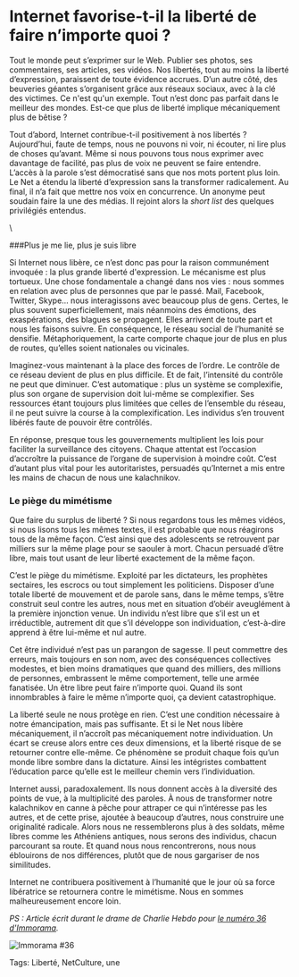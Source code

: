 # Internet favorise-t-il la liberté de faire n’importe quoi ?

Tout le monde peut s’exprimer sur le Web. Publier ses photos, ses commentaires, ses articles, ses vidéos. Nos libertés, tout au moins la liberté d’expression, paraissent de toute évidence accrues. D’un autre côté, des beuveries géantes s’organisent grâce aux réseaux sociaux, avec à la clé des victimes. Ce n'est qu'un exemple. Tout n’est donc pas parfait dans le meilleur des mondes. Est-ce que plus de liberté implique mécaniquement plus de bêtise ?

Tout d’abord, Internet contribue-t-il positivement à nos libertés ? Aujourd’hui, faute de temps, nous ne pouvons ni voir, ni écouter, ni lire plus de choses qu’avant. Même si nous pouvons tous nous exprimer avec davantage de facilité, pas plus de voix ne peuvent se faire entendre. L’accès à la parole s’est démocratisé sans que nos mots portent plus loin. Le Net a étendu la liberté d’expression sans la transformer radicalement. Au final, il n’a fait que mettre nos voix en concurrence. Un anonyme peut soudain faire la une des médias. Il rejoint alors la *short list* des quelques privilégiés entendus.

\

###Plus je me lie, plus je suis libre

Si Internet nous libère, ce n’est donc pas pour la raison communément invoquée : la plus grande liberté d'expression. Le mécanisme est plus tortueux. Une chose fondamentale a changé dans nos vies : nous sommes en relation avec plus de personnes que par le passé. Mail, Facebook, Twitter, Skype… nous interagissons avec beaucoup plus de gens. Certes, le plus souvent superficiellement, mais néanmoins des émotions, des exaspérations, des blagues se propagent. Elles arrivent de toute part et nous les faisons suivre. En conséquence, le réseau social de l’humanité se densifie. Métaphoriquement, la carte comporte chaque jour de plus en plus de routes, qu’elles soient nationales ou vicinales.

Imaginez-vous maintenant à la place des forces de l’ordre. Le contrôle de ce réseau devient de plus en plus difficile. Et de fait, l’intensité du contrôle ne peut que diminuer. C’est automatique : plus un système se complexifie, plus son organe de supervision doit lui-même se complexifier. Ses ressources étant toujours plus limitées que celles de l’ensemble du réseau, il ne peut suivre la course à la complexification. Les individus s’en trouvent libérés faute de pouvoir être contrôlés.

En réponse, presque tous les gouvernements multiplient les lois pour faciliter la surveillance des citoyens. Chaque attentat est l’occasion d’accroître la puissance de l’organe de supervision à moindre coût. C’est d’autant plus vital pour les autoritaristes, persuadés qu’Internet a mis entre les mains de chacun de nous une kalachnikov.

### Le piège du mimétisme

Que faire du surplus de liberté ? Si nous regardons tous les mêmes vidéos, si nous lisons tous les mêmes textes, il est probable que nous réagirons tous de la même façon. C’est ainsi que des adolescents se retrouvent par milliers sur la même plage pour se saouler à mort. Chacun persuadé d’être libre, mais tout usant de leur liberté exactement de la même façon.

C’est le piège du mimétisme. Exploité par les dictateurs, les prophètes sectaires, les escrocs ou tout simplement les politiciens. Disposer d’une totale liberté de mouvement et de parole sans, dans le même temps, s’être construit seul contre les autres, nous met en situation d’obéir aveuglément à la première injonction venue. Un individu n’est libre que s’il est un et irréductible, autrement dit que s’il développe son individuation, c’est-à-dire apprend à être lui-même et nul autre.

Cet être individué n’est pas un parangon de sagesse. Il peut commettre des erreurs, mais toujours en son nom, avec des conséquences collectives modestes, et bien moins dramatiques que quand des milliers, des millions de personnes, embrassent le même comportement, telle une armée fanatisée. Un être libre peut faire n’importe quoi. Quand ils sont innombrables à faire le même n’importe quoi, ça devient catastrophique.

La liberté seule ne nous protège en rien. C’est une condition nécessaire à notre émancipation, mais pas suffisante. Et si le Net nous libère mécaniquement, il n’accroît pas mécaniquement notre individuation. Un écart se creuse alors entre ces deux dimensions, et la liberté risque de se retourner contre elle-même. Ce phénomène se produit chaque fois qu’un monde libre sombre dans la dictature. Ainsi les intégristes combattent l’éducation parce qu’elle est le meilleur chemin vers l’individuation.

Internet aussi, paradoxalement. Ils nous donnent accès à la diversité des points de vue, à la multiplicité des paroles. À nous de transformer notre kalachnikov en canne à pêche pour attraper ce qui n’intéresse pas les autres, et de cette prise, ajoutée à beaucoup d’autres, nous construire une originalité radicale. Alors nous ne ressemblerons plus à des soldats, même libres comme les Athéniens antiques, nous serons des individus, chacun parcourant sa route. Et quand nous nous rencontrerons, nous nous éblouirons de nos différences, plutôt que de nous gargariser de nos similitudes.

Internet ne contribuera positivement à l’humanité que le jour où sa force libératrice se retournera contre le mimétisme. Nous en sommes malheureusement encore loin.

*PS : Article écrit durant le drame de Charlie Hebdo pour [le numéro 36 d'Immorama](http://www.immorama.ch/immodossier/erosion-des-droits-individuels).*

![Immorama #36](http://blog.tcrouzet.comhttps://tcrouzet.com/images_tc/2015/04/immorama-600x201.jpg)



Tags: Liberté, NetCulture, une